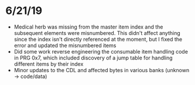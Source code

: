 6/21/19
==========================================================================================================================================
- Medical herb was missing from the master item index and the subsequent elements were misnumbered. This didn't affect anything since the index isn't directly referenced at the moment, but I fixed the error and updated the misnumbered items
- Did some work reverse engineering the consumable item handling code in PRG 0x7, which included discovery of a jump table for handling different items by their index
- Minor updates to the CDL and affected bytes in various banks (unknown -> code/data)
